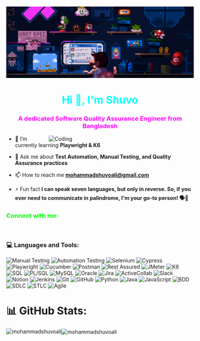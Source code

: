 [![MasterHead](https://raw.githubusercontent.com/MohammadShuvoAli/MohammadShuvoAli/main/bannar.gif)](https://www.linkedin.com/in/mohammadshuvoali/)

<h1 align="center" style="color: #00FFFF;">Hi 👋, I'm Shuvo</h1>

<h3 align="center" style="color: #FF00FF;">A dedicated Software Quality Assurance Engineer from Bangladesh</h3>
<img align="right" alt="Coding" width="390" src="https://media.tenor.com/Aw2-4sShkCUAAAAd/coding.gif">

- 🌱 I’m currently learning **Playwright & K6**

- 💬 Ask me about **Test Automation, Manual Testing, and Quality Assurance practices**

- 📫 How to reach me **mohammadshuvoali@gmail.com**

- ⚡ Fun fact **I can speak seven languages, but only in reverse. So, if you ever need to communicate in palindrome, I'm your go-to person! 🗣️🔄**

<h3 align="left" style="color: #00FF00;">Connect with me:</h3>
<p align="left">
<a href="https://linkedin.com/in/mohammadshuvoali" target="blank"><img align="center" src="https://raw.githubusercontent.com/rahuldkjain/github-profile-readme-generator/master/src/images/icons/Social/linked-in-alt.svg" alt="mohammadshuvoali" height="30" width="40" style="filter: brightness(0) invert(1);"/></a>
<a href="https://www.leetcode.com/shuvo4o4" target="blank"><img align="center" src="https://raw.githubusercontent.com/rahuldkjain/github-profile-readme-generator/master/src/images/icons/Social/leet-code.svg" alt="shuvo4o4" height="30" width="40" style="filter: brightness(0) invert(1);"/></a>
</p>

### 💻 Languages and Tools:
![Manual Testing](https://img.shields.io/badge/Manual%20Testing-%23000000.svg?style=for-the-badge&logo=manual-testing&logoColor=white) 
![Automation Testing](https://img.shields.io/badge/Automation%20Testing-%23000000.svg?style=for-the-badge&logo=automation-testing&logoColor=white) 
![Selenium](https://img.shields.io/badge/Selenium-%234E9F3D.svg?style=for-the-badge&logo=selenium&logoColor=white) 
![Cypress](https://img.shields.io/badge/Cypress-%23000F00.svg?style=for-the-badge&logo=cypress&logoColor=white) 
![Playwright](https://img.shields.io/badge/Playwright-%2300B2A5.svg?style=for-the-badge&logo=playwright&logoColor=white) 
![Cucumber](https://img.shields.io/badge/Cucumber-%2336C24A.svg?style=for-the-badge&logo=cucumber&logoColor=white) 
![Postman](https://img.shields.io/badge/Postman-%23FF6C37.svg?style=for-the-badge&logo=postman&logoColor=white) 
![Rest Assured](https://img.shields.io/badge/Rest%20Assured-%23000000.svg?style=for-the-badge&logo=rest-assured&logoColor=white) 
![JMeter](https://img.shields.io/badge/JMeter-%23615A6E.svg?style=for-the-badge&logo=jmeter&logoColor=white) 
![K6](https://img.shields.io/badge/K6-%23000000.svg?style=for-the-badge&logo=k6&logoColor=white) 
![SQL](https://img.shields.io/badge/SQL-%2307405C.svg?style=for-the-badge&logo=sql&logoColor=white) 
![PL/SQL](https://img.shields.io/badge/PL--SQL-%23000000.svg?style=for-the-badge&logo=pl-sql&logoColor=white) 
![MySQL](https://img.shields.io/badge/MySQL-%2300F6F6.svg?style=for-the-badge&logo=mysql&logoColor=white)
![Oracle](https://img.shields.io/badge/Oracle-%23F80000.svg?style=for-the-badge&logo=oracle&logoColor=white) 
![Jira](https://img.shields.io/badge/Jira-%003C71.svg?style=for-the-badge&logo=jira&logoColor=white) 
![ActiveCollab](https://img.shields.io/badge/ActiveCollab-%23000000.svg?style=for-the-badge&logo=activecollab&logoColor=white) 
![Slack](https://img.shields.io/badge/Slack-%234A154B.svg?style=for-the-badge&logo=slack&logoColor=white) 
![Notion](https://img.shields.io/badge/Notion-%23000000.svg?style=for-the-badge&logo=notion&logoColor=white) 
![Jenkins](https://img.shields.io/badge/Jenkins-%23000000.svg?style=for-the-badge&logo=jenkins&logoColor=white) 
![Git](https://img.shields.io/badge/Git-%23F05032.svg?style=for-the-badge&logo=git&logoColor=white) 
![GitHub](https://img.shields.io/badge/GitHub-%23121011.svg?style=for-the-badge&logo=github&logoColor=white) 
![Python](https://img.shields.io/badge/Python-%232C75C9.svg?style=for-the-badge&logo=python&logoColor=white) 
![Java](https://img.shields.io/badge/Java-%23F80000.svg?style=for-the-badge&logo=java&logoColor=white) 
![JavaScript](https://img.shields.io/badge/JavaScript-%23F7E018.svg?style=for-the-badge&logo=javascript&logoColor=white) 
![BDD](https://img.shields.io/badge/BDD-%23000000.svg?style=for-the-badge&logo=bdd&logoColor=white) 
![SDLC](https://img.shields.io/badge/SDLC-%23000000.svg?style=for-the-badge&logo=sdlc&logoColor=white) 
![STLC](https://img.shields.io/badge/STLC-%23000000.svg?style=for-the-badge&logo=stlc&logoColor=white) 
![Agile](https://img.shields.io/badge/Agile-%2300B2A5.svg?style=for-the-badge&logo=agile&logoColor=white)

# 📊 GitHub Stats:
<p><img align="left" src="https://github-readme-stats.vercel.app/api/top-langs?username=mohammadshuvoali&show_icons=true&locale=en&layout=compact" alt="mohammadshuvoali" /></p>
<p><img align="center" src="https://github-readme-streak-stats.herokuapp.com/?user=mohammadshuvoali&" alt="mohammadshuvoali" /></p>
